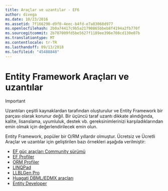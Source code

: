 ```yaml
---
title: Araçlar ve uzantılar - EF6
author: divega
ms.date: 10/23/2016
ms.assetid: 7f166290-d9f0-4eec-b4fd-e7a83068d977
ms.openlocfilehash: 2b0a74417c9b5a21790865bbeb8f4194a2fb770f
ms.sourcegitcommit: 2b787009fd5be5627f1189ee396e708cd130e07b
ms.translationtype: MT
ms.contentlocale: tr-TR
ms.lasthandoff: 09/13/2018
ms.locfileid: "45488848"
---
```

# <a name="entity-framework-tools--extensions"></a>Entity Framework Araçları ve uzantılar
> [!IMPORTANT]  
> Uzantıları çeşitli kaynaklardan tarafından oluşturulur ve Entity Framework bir parçası olarak korunur değil. Bir üçüncü taraf uzantı dikkate alındığında, kalite, lisanslama, uyumluluk, destek vb. gereksinimlerinizi karşıladıklarından emin olmak için değerlendirilecek emin olun.

Entity Framework, popüler bir O/RM yıllardır olmuştur. Ücretsiz ve Ücretli Araçlar ve uzantılar için geliştirilen bazı örnekleri aşağıda verilmiştir:    

- [EF güç araçları Community sürümü](https://marketplace.visualstudio.com/items?itemName=ErikEJ.EntityFramework6PowerToolsCommunityEdition)
- [EF Profiler](https://efprof.com)  
- [ORM Profiler](https://www.ormprofiler.com)  
- [LINQPad](https://www.linqpad.net)  
- [LLBLGen Pro](https://www.llblgen.com)  
- [Huagati DBML/EDMX araçları](https://www.huagati.com/dbmltools)  
- [Entity Developer](https://www.devart.com/entitydeveloper)  
